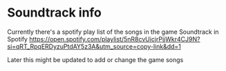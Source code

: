 # Soundtrack info

Currently there's a spotify play list of the songs in the game
Soundtrack in Spotify
https://open.spotify.com/playlist/5nR8cvUicjrPjjWkr4CJ9N?si=qRT_RpqERDyzuPtdAY5z3A&utm_source=copy-link&dd=1

Later this might be updated to add or change the game songs
